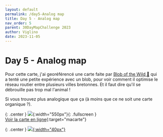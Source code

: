 ```yaml
---
layout: default
permalink: /day5-Analog map
title: Day 5 - Analog map
nav_order: 5
parent: 30DayMapChallenge 2023
author: Viglino
date: 2023-11-05
---
```

# Day 5 - Analog map

Pour cette carte, j'ai georéférencé une carte faite par [Blob of the Wild 🐾](https://twitter.com/WinnieCHMT/status/1643901560164962305) qui a tenté une petite expérience avec un blob, pour voir comment il optimise le réseau routier entre plusieurs villes bretonnes. Et il faut dire qu'il se débrouille pas trop mal l'animal !

Si vous trouvez plus analogique que ça (à moins que ce ne soit une carte organique ?).

{: .center }
![](https://pbs.twimg.com/media/F-JwwhSWkAAzHsl?format=png&name=900x900){:width="550px"}{: .fullscreen }    
[Voir la carte en ligne](https://macarte.ign.fr/carte/ObigRK/Blob-of-the-Wild){:target="macarte"}

{: .center }
[![](https://upload.wikimedia.org/wikipedia/commons/5/5a/X_icon_2.svg){:width="40px"}](https://twitter.com/jmviglino/status/1721062008127152230)
